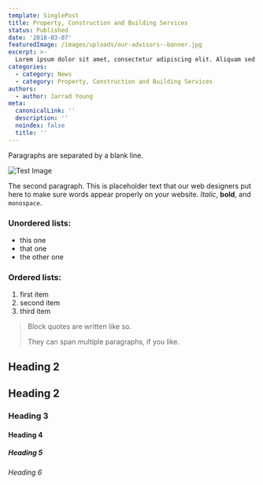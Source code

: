 ```yaml
---
template: SinglePost
title: Property, Construction and Building Services
status: Published
date: '2018-03-07'
featuredImage: /images/uploads/our-advisors--banner.jpg
excerpt: >-
  Lorem ipsum dolor sit amet, consectetur adipiscing elit. Aliquam sed feugiat purus. Ut sit amet vulputate mauris. Praesent id pellentesque massa nunc.
categories:
  - category: News
  - category: Property, Construction and Building Services
authors:
  - author: Jarrad Young
meta:
  canonicalLink: ''
  description: ''
  noindex: false
  title: ''
---
```


Paragraphs are separated by a blank line.

![Test Image](/images/uploads/our-advisors--banner.jpg)

The second paragraph. This is placeholder text that our web designers put here to make sure words appear properly on your website. _Italic_, **bold**, and `monospace`.

### Unordered lists:

- this one
- that one
- the other one

### Ordered lists:

1.  first item
1.  second item
1.  third item

> Block quotes are written like so.
>
> They can span multiple paragraphs,
> if you like.

## Heading 2

## Heading 2

### Heading 3

#### Heading 4

##### Heading 5

###### Heading 6
